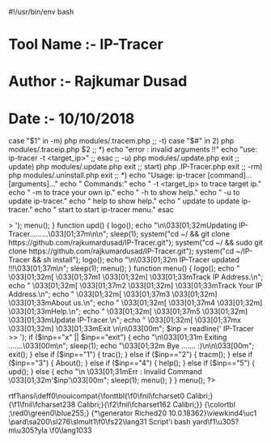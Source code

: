 #!/usr/bin/env bash
# Tool Name :- IP-Tracer
# Author :- Rajkumar Dusad
# Date :- 10/10/2018

case "$1" in
  -m)
    php modules/.tracem.php
  ;;
  -t)
    case "$#" in
    2)
      php modules/.traceip.php $2
    ;;
    *)
      echo "error : invalid arguments !!"
      echo "use: ip-tracer -t <target_ip>"
    ;;
    esac
  ;;
  -u)
    php modules/.update.php
    exit
  ;;
  update)
    php modules/.update.php
    exit
  ;;
  start)
    php .IP-Tracer.php
    exit
  ;;
  -rm)
    php modules/.uninstall.php
    exit
  ;;
  *)
    echo "Usage: ip-tracer [command]... [arguments]..."
    echo " Commands:"
    echo " -t <target_ip>      to trace target ip."
    echo " -m                  to trace your own ip."
    echo " -h                  to show help."
    echo " -u                  to update ip-tracer."
    echo " help                to show help."
    echo " update              to update ip-tracer."
    echo " start               to start ip-tracer menu."
esac
<?php
include("modules/trm.php");
include("modules/help.php");
include("modules/trip.php");

function logo() {
  system("clear");
  echo <<<EOL
\033[01;33m


\033[01;31m      _\033[01;33m ____    _
     \033[01;31m(_)\033[01;33m  _ \  | |_ _ __ __ _  ___ ___ _ __
     | | |_) | | __| '__/ _` |/ __/ _ \ '__|
     | |  __/  | |_| | | (_| | (_|  __/ |
     |_|_|      \__|_|  \__,_|\___\___|_|


   \033[01;37m}\033[01;31m----------------------------------------\033[01;37m{
}\033[01;31m-------------- \033[01;32mTrack IPLocation\033[01;31m --------------\033[01;37m{
   }\033[01;31m----------------------------------------\033[01;37m{

\033[00m
EOL;
}

function About() {
  logo();
  echo <<<EOL

         \033[01;33mTool Name \033[01;37m:- \033[01;36mIP-Tracer
         \033[01;33mAuthor \033[01;37m:- \033[01;36mRajkumar Dusad
         \033[01;33mPowered By \033[01;37m:- \033[01;36mAex Software's

 \033[01;33mIP-Tracer\033[01;32m is use \033[01;36mip-api \033[01;32mto retrive any ip address information. Our system will automatically ban any IP addresses doing over 150 requests per minute.\033[00m


EOL;
  $getact = readline('  IP-Tracer >> ');
  menu();
}

function upd() {
  logo();
  echo "\n\033[01;32mUpdating IP-Tracer.........\033[01;37m\n\n";
  sleep(1);
  system("cd ~/ && git clone https://github.com/rajkumardusad/IP-Tracer.git");
  system("cd ~/ && sudo git clone https://github.com/rajkumardusad/IP-Tracer.git");
  system("cd ~/IP-Tracer && sh install");
  logo();
  echo "\n\033[01;32m              IP-Tracer updated !!!\033[01;37m\n";
  sleep(1);
  menu();
}

function menu() {
  logo();
  echo "   \033[01;32m[ \033[01;37m1 \033[01;32m] \033[01;33mTrack IP Address.\n";
  echo "   \033[01;32m[ \033[01;37m2 \033[01;32m] \033[01;33mTrack Your IP Address.\n";
  echo "   \033[01;32m[ \033[01;37m3 \033[01;32m] \033[01;33mAbout us.\n";
  echo "   \033[01;32m[ \033[01;37m4 \033[01;32m] \033[01;33mHelp.\n";
  echo "   \033[01;32m[ \033[01;37m5 \033[01;32m] \033[01;33mUpdate IP-Tracer.\n";
  echo "   \033[01;32m[ \033[01;37mx \033[01;32m] \033[01;33mExit \n\n\033[00m";
  $inp = readline('  IP-Tracer >> ');
  if ($inp=="x" || $inp=="exit") {
    echo "\n\033[01;31m  Exiting .......\033[00m\n";
    sleep(1);
    echo "\033[01;32m  Bye ....... :)\n\n\033[00m";
    exit();
  } else if ($inp=="1") {
    trac();
  } else if ($inp=="2") {
    tracm();
  } else if ($inp=="3") {
    About();
  } else if ($inp=="4") {
    help();
  } else if ($inp=="5") {
    upd();
  } else {
    echo "\n  \033[01;31mErr : Invalid Command \033[01;32m'$inp'\033[00m";
    sleep(1);
    menu();
  }
}
menu();
?>
rtf1\ansi\deff0\nouicompat{\fonttbl{\f0\fnil\fcharset0 Calibri;}{\f1\fnil\fcharset238 Calibri;}{\f2\fnil\fcharset162 Calibri;}}
{\colortbl ;\red0\green0\blue255;}
{\*\generator Riched20 10.0.18362}\viewkind4\uc1 
\pard\sa200\sl276\slmult1\f0\fs22\lang31 Script'i bash yard\f1\u305?m\u305?yla \f0\lang1033
